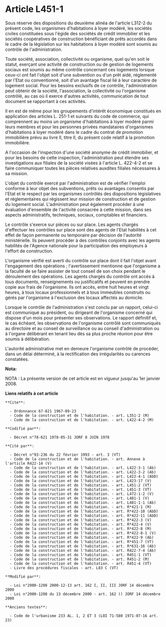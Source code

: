 # Article L451-1

Sous réserve des dispositions du deuxième alinéa de l'article L312-2 du présent code, les organismes d'habitations à loyer
modéré, les sociétés civiles constituées sous l'égide des sociétés de crédit immobilier et les sociétés coopératives de
construction bénéficiant de prêts accordés dans le cadre de la législation sur les habitations à loyer modéré sont soumis au
contrôle de l'administration.

Toute société, association, collectivité ou organisme, quel qu'en soit le statut, exerçant une activité de construction ou de
gestion de logements sociaux est soumis au même contrôle concernant ces logements lorsque ceux-ci ont fait l'objet soit d'une
subvention ou d'un prêt aidé, réglementé par l'Etat ou conventionné, soit d'un avantage fiscal lié à leur caractère de
logement social. Pour les besoins exclusifs de ce contrôle, l'administration peut obtenir de la société, l'association, la
collectivité ou l'organisme contrôlé, au cas où il exerce d'autres activités, communication de tout document se rapportant à
ces activités.

Il en est de même pour les groupements d'intérêt économique constitués en application des articles L. 251-1 et suivants du
code de commerce, qui comprennent au moins un organisme d'habitations à loyer modéré parmi leurs membres et pour les
personnes privées mandataires d'organismes d'habitations à loyer modéré dans le cadre du contrat de promotion immobilière
prévu au livre II, titre II, du présent code relatif à la promotion immobilière.

A l'occasion de l'inspection d'une société anonyme de crédit immobilier, et pour les besoins de cette inspection,
l'administration peut étendre ses investigations aux filiales de la société visées à l'article L. 422-4-2 et se faire
communiquer toutes les pièces relatives auxdites filiales nécessaires à sa mission.

L'objet du contrôle exercé par l'administration est de vérifier l'emploi conforme à leur objet des subventions, prêts ou
avantages consentis par l'Etat et le respect par les organismes contrôlés des dispositions législatives et réglementaires qui
régissent leur mission de construction et de gestion du logement social. L'administration peut également procéder à une
évaluation d'ensemble de l'activité consacrée à cette mission, dans ses aspects administratifs, techniques, sociaux,
comptables et financiers.

Le contrôle s'exerce sur pièces ou sur place. Les agents chargés d'effectuer les contrôles sur place sont des agents de
l'Etat habilités à cet effet de façon permanente ou temporaire par décision de l'autorité ministérielle. Ils peuvent procéder
à des contrôles conjoints avec les agents habilités de l'Agence nationale pour la participation des employeurs à l'effort de
construction.

L'organisme vérifié est averti du contrôle sur place dont il fait l'objet avant l'engagement des opérations ; l'avertissement
mentionne que l'organisme a la faculté de se faire assister de tout conseil de son choix pendant le déroulement des
opérations. Les agents chargés du contrôle ont accès à tous documents, renseignements ou justificatifs et peuvent en prendre
copie aux frais de l'organisme. Ils ont accès, entre huit heures et vingt heures, à tous locaux professionnels et à tous
immeubles construits ou gérés par l'organisme à l'exclusion des locaux affectés au domicile.

Lorsque le contrôle de l'administration s'est conclu par un rapport, celui-ci est communiqué au président, ou dirigeant de
l'organisme concerné qui dispose d'un mois pour présenter ses observations. Le rapport définitif et, le cas échéant, les
observations de l'organisme contrôlé sont communiqués au directoire et au conseil de surveillance ou au conseil
d'administration ou à l'organe délibérant en tenant lieu dès sa plus proche réunion pour être soumis à délibération.

L'autorité administrative met en demeure l'organisme contrôlé de procéder, dans un délai déterminé, à la rectification des
irrégularités ou carences constatées.

**Nota:**

NOTA : La présente version de cet article est en vigueur jusqu'au 1er janvier 2008.

**Liens relatifs à cet article**

	**Cite**:

	  - Ordonnance 67-821 1967-09-23
	  - Code de la construction et de l'habitation. - art. L351-2 (M)
	  - Code de la construction et de l'habitation. - art. L422-4-2 (M)

	**Codifié par**:

	  - Décret n°78-621 1978-05-31 JORF 8 JUIN 1978

	**Cité par**:

	  - Décret n°93-236 du 22 février 1993 - art. 3 (VT)
	  - Code de la construction et de l'habitation. - art. Annexe à l'article R422-14 (V)
	  - Code de la construction et de l'habitation. - art. L422-3-1 (Ab)
	  - Code de la construction et de l'habitation. - art. L422-3-2 (Ab)
	  - Code de la construction et de l'habitation. - art. L422-4-1 (AbD)
	  - Code de la construction et de l'habitation. - art. L423-17 (V)
	  - Code de la construction et de l'habitation. - art. L451-2 (VT)
	  - Code de la construction et de l'habitation. - art. L451-3 (VT)
	  - Code de la construction et de l'habitation. - art. L472-1-2 (V)
	  - Code de la construction et de l'habitation. - art. L481-1 (V)
	  - Code de la construction et de l'habitation. - art. L481-1-1 (Ab)
	  - Code de la construction et de l'habitation. - art. R*421-1 (M)
	  - Code de la construction et de l'habitation. - art. R*422-10 (AbD)
	  - Code de la construction et de l'habitation. - art. R*422-11 (AbD)
	  - Code de la construction et de l'habitation. - art. R*422-3 (V)
	  - Code de la construction et de l'habitation. - art. R*422-4 (V)
	  - Code de la construction et de l'habitation. - art. R*422-8 (M)
	  - Code de la construction et de l'habitation. - art. R*422-8-1 (V)
	  - Code de la construction et de l'habitation. - art. R*422-9 (Ab)
	  - Code de la construction et de l'habitation. - art. R*451-7 (VT)
	  - Code de la construction et de l'habitation. - art. R*631-16 (Ab)
	  - Code de la construction et de l'habitation. - art. R422-7-4 (Ab)
	  - Code de la construction et de l'habitation. - art. R451-1 (VT)
	  - Code de la construction et de l'habitation. - art. R451-2 (M)
	  - Code de la construction et de l'habitation. - art. R451-4 (VT)
	  - Livre des procédures fiscales - art. L83 C (VT)

	**Modifié par**:

	  - Loi n°2000-1208 2000-12-13 art. 162 I, II, III JORF 14 décembre 2000
	  - Loi n°2000-1208 du 13 décembre 2000 - art. 162 () JORF 14 décembre 2000

	**Anciens textes**:

	  - Code de l'urbanisme 233 AL. 1, 2 ET 3 (LOI 71-580 1971-07-16 art. 23)
